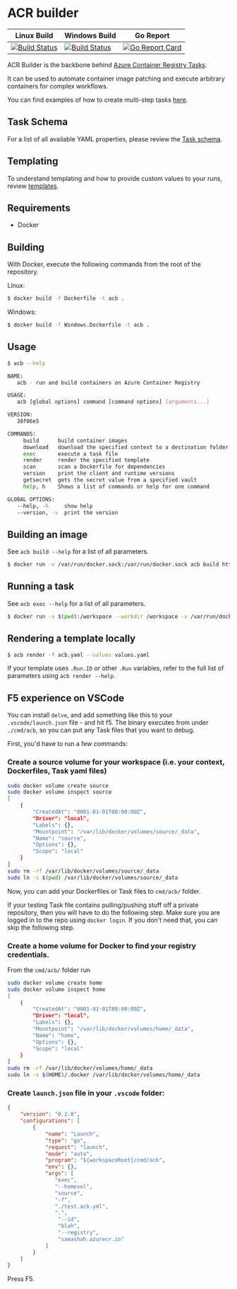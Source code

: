 # ACR builder

| Linux Build | Windows Build | Go Report |
|---|---|---|
|[![Build Status](https://dev.azure.com/azurecontainerregistry/acr-builder/_apis/build/status/acr-builder?branchName=master)](https://dev.azure.com/azurecontainerregistry/acr-builder/_build/latest?definitionId=2&branchName=master)|[![Build Status](https://dev.azure.com/azurecontainerregistry/acr-builder/_apis/build/status/acr-builder%20(Windows)?branchName=master)](https://dev.azure.com/azurecontainerregistry/acr-builder/_build/latest?definitionId=15&branchName=master)|[![Go Report Card](https://goreportcard.com/badge/github.com/Azure/acr-builder)](https://goreportcard.com/report/github.com/Azure/acr-builder)|

ACR Builder is the backbone behind [Azure Container Registry Tasks](https://docs.microsoft.com/en-us/azure/container-registry/container-registry-tasks-overview).

It can be used to automate container image patching and execute arbitrary containers for complex workflows.

You can find examples of how to create multi-step tasks [here](https://docs.microsoft.com/en-us/azure/container-registry/container-registry-tasks-multi-step).

## Task Schema

For a list of all available YAML properties, please review the [Task schema](./docs/task.md).

## Templating

To understand templating and how to provide custom values to your runs, review [templates](./docs/templates.md).

## Requirements

- Docker

## Building

With Docker, execute the following commands from the root of the repository.

Linux:

```sh
$ docker build -f Dockerfile -t acb .
```

Windows:

```sh
$ docker build -f Windows.Dockerfile -t acb .
```

## Usage

```sh
$ acb --help

NAME:
   acb - run and build containers on Azure Container Registry

USAGE:
   acb [global options] command [command options] [arguments...]

VERSION:
   38f06e5

COMMANDS:
     build      build container images
     download   download the specified context to a destination folder
     exec       execute a task file
     render     render the specified template
     scan       scan a Dockerfile for dependencies
     version    print the client and runtime versions
     getsecret  gets the secret value from a specified vault
     help, h    Shows a list of commands or help for one command

GLOBAL OPTIONS:
   --help, -h     show help
   --version, -v  print the version
```

## Building an image

See `acb build --help` for a list of all parameters.

```sh
$ docker run -v /var/run/docker.sock:/var/run/docker.sock acb build https://github.com/Azure/acr-builder.git
```

## Running a task

See `acb exec --help` for a list of all parameters.

```sh
$ docker run -v $(pwd):/workspace --workdir /workspace -v /var/run/docker.sock:/var/run/docker.sock acb exec --homevol $(pwd) -f templating/testdata/helloworld/git-build.yaml --values templating/testdata/helloworld/values.yaml --id demo -r foo.azurecr.io
```

## Rendering a template locally

```sh
$ acb render -f acb.yaml --values values.yaml
```

If your template uses `.Run.ID` or other `.Run` variables, refer to the full list of parameters using `acb render --help`.


## F5 experience on VSCode

You can install `delve`, and add something like this to your `.vscode/launch.json` file - and hit f5. The binary executes from under `./cmd/acb`, so you can put any Task files that you want to debug.

First, you'd have to run a few commands:

### Create a source volume for your workspace (i.e. your context, Dockerfiles, Task yaml files)
```sh
sudo docker volume create source
sudo docker volume inspect source
[
    {
        "CreatedAt": "0001-01-01T00:00:00Z",
        "Driver": "local",
        "Labels": {},
        "Mountpoint": "/var/lib/docker/volumes/source/_data",
        "Name": "source",
        "Options": {},
        "Scope": "local"
    }
]
sudo rm -rf /var/lib/docker/volumes/source/_data
sudo ln -s $(pwd) /var/lib/docker/volumes/source/_data
```

Now, you can add your Dockerfiles or Task files to `cmd/acb/` folder.

If your testing Task file contains pulling/pushing stuff off a private repository, then you will have to do the following step. Make sure you are logged in to the repo using `docker login`.
If you don't need that, you can skip the following step.

### Create a home volume for Docker to find your registry credentials.

From the `cmd/acb/` folder run

```sh
sudo docker volume create home
sudo docker volume inspect home
[
    {
        "CreatedAt": "0001-01-01T00:00:00Z",
        "Driver": "local",
        "Labels": {},
        "Mountpoint": "/var/lib/docker/volumes/home/_data",
        "Name": "home",
        "Options": {},
        "Scope": "local"
    }
]
sudo rm -rf /var/lib/docker/volumes/home/_data
sudo ln -s $(HOME)/.docker /var/lib/docker/volumes/home/_data
```

### Create `launch.json` file in your `.vscode` folder:

```json
{
    "version": "0.2.0",
    "configurations": [
        {
            "name": "Launch",
            "type": "go",
            "request": "launch",
            "mode": "auto",
            "program": "${workspaceRoot}/cmd/acb",
            "env": {},
            "args": [
               "exec",
               "--homevol",
               "source",
               "-f",
               "./test.acb.yml",
               ".",
                "--id",
                "blah",
                "--registry",
                "samashah.azurecr.io"
            ]
        }
    ]
}
```

Press F5.